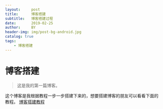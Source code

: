 ```yaml
---
layout:     post
title:      博客搭建
subtitle:   博客搭建过程
date:       2019-02-25
author:     BY
header-img: img/post-bg-android.jpg
catalog: true
tags:
    - 博客搭建
---
```


# 博客搭建
> 这是我的第一篇博客。

这个博客是我根据教程一步一步搭建下来的，想要搭建博客的朋友可以看看下面的教程。
[博客搭建教程](https://www.jianshu.com/p/e68fba58f75c)
